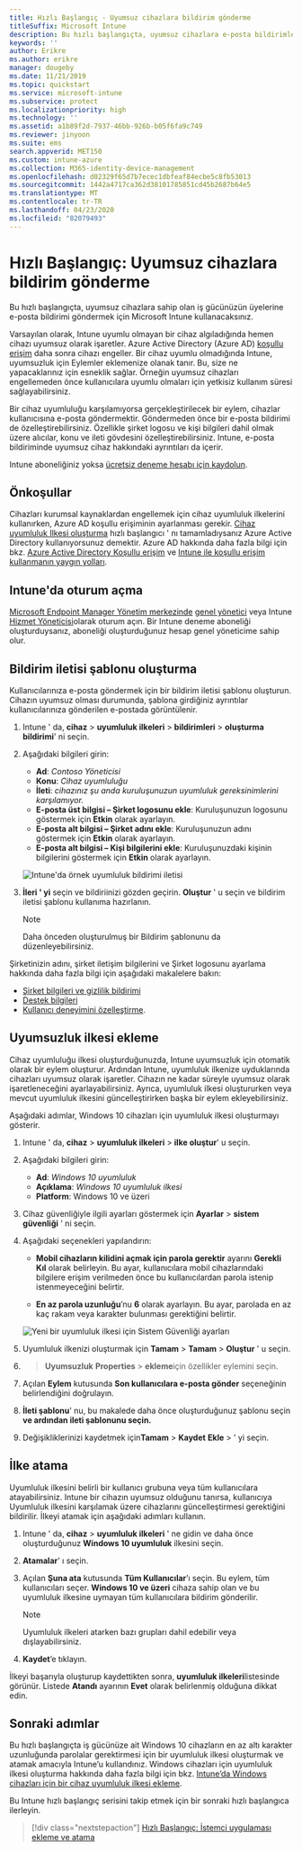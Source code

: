 ```yaml
---
title: Hızlı Başlangıç - Uyumsuz cihazlara bildirim gönderme
titleSuffix: Microsoft Intune
description: Bu hızlı başlangıçta, uyumsuz cihazlara e-posta bildirimleri göndermek için Microsoft Intune kullanırsınız.
keywords: ''
author: Erikre
ms.author: erikre
manager: dougeby
ms.date: 11/21/2019
ms.topic: quickstart
ms.service: microsoft-intune
ms.subservice: protect
ms.localizationpriority: high
ms.technology: ''
ms.assetid: a1b89f2d-7937-46bb-926b-b05f6fa9c749
ms.reviewer: jinyoon
ms.suite: ems
search.appverid: MET150
ms.custom: intune-azure
ms.collection: M365-identity-device-management
ms.openlocfilehash: d02329f65d7b7ecec1dbfeaf84ecbe5c8fb53013
ms.sourcegitcommit: 1442a4717ca362d38101785851cd45b2687b64e5
ms.translationtype: MT
ms.contentlocale: tr-TR
ms.lasthandoff: 04/23/2020
ms.locfileid: "82079493"
---
```

# <a name="quickstart-send-notifications-to-noncompliant-devices"></a>Hızlı Başlangıç: Uyumsuz cihazlara bildirim gönderme

Bu hızlı başlangıçta, uyumsuz cihazlara sahip olan iş gücünüzün üyelerine e-posta bildirimi göndermek için Microsoft Intune kullanacaksınız.

Varsayılan olarak, Intune uyumlu olmayan bir cihaz algıladığında hemen cihazı uyumsuz olarak işaretler. Azure Active Directory (Azure AD) [koşullu erişim](https://docs.microsoft.com/azure/active-directory/active-directory-conditional-access-azure-portal) daha sonra cihazı engeller. Bir cihaz uyumlu olmadığında Intune, uyumsuzluk için Eylemler eklemenize olanak tanır. Bu, size ne yapacaklarınız için esneklik sağlar. Örneğin uyumsuz cihazları engellemeden önce kullanıcılara uyumlu olmaları için yetkisiz kullanım süresi sağlayabilirsiniz.

Bir cihaz uyumluluğu karşılamıyorsa gerçekleştirilecek bir eylem, cihazlar kullanıcısına e-posta göndermektir. Göndermeden önce bir e-posta bildirimi de özelleştirebilirsiniz. Özellikle şirket logosu ve kişi bilgileri dahil olmak üzere alıcılar, konu ve ileti gövdesini özelleştirebilirsiniz. Intune, e-posta bildiriminde uyumsuz cihaz hakkındaki ayrıntıları da içerir.

Intune aboneliğiniz yoksa [ücretsiz deneme hesabı için kaydolun](../fundamentals/free-trial-sign-up.md).

## <a name="prerequisites"></a>Önkoşullar

Cihazları kurumsal kaynaklardan engellemek için cihaz uyumluluk ilkelerini kullanırken, Azure AD koşullu erişiminin ayarlanması gerekir. [Cihaz uyumluluk Ilkesi oluşturma](quickstart-set-password-length-android.md) hızlı başlangıcı ' nı tamamladıysanız Azure Active Directory kullanıyorsunuz demektir. Azure AD hakkında daha fazla bilgi için bkz. [Azure Active Directory Koşullu erişim](https://docs.microsoft.com/azure/active-directory/active-directory-conditional-access-azure-portal) ve [Intune ile koşullu erişim kullanmanın yaygın yolları](../protect/conditional-access-intune-common-ways-use.md).

## <a name="sign-in-to-intune"></a>Intune'da oturum açma

[Microsoft Endpoint Manager Yönetim merkezinde](https://go.microsoft.com/fwlink/?linkid=2109431) [genel yönetici](../fundamentals/users-add.md#types-of-administrators) veya Intune [Hizmet Yöneticisi](../fundamentals/users-add.md#types-of-administrators)olarak oturum açın. Bir Intune deneme aboneliği oluşturduysanız, aboneliği oluşturduğunuz hesap genel yöneticime sahip olur.

## <a name="create-a-notification-message-template"></a>Bildirim iletisi şablonu oluşturma

Kullanıcılarınıza e-posta göndermek için bir bildirim iletisi şablonu oluşturun. Cihazın uyumsuz olması durumunda, şablona girdiğiniz ayrıntılar kullanıcılarınıza gönderilen e-postada görüntülenir.

1. Intune ' da, **cihaz** > **uyumluluk ilkeleri** > **bildirimleri** > **oluşturma bildirimi**' ni seçin.
2. Aşağıdaki bilgileri girin:

   - **Ad**: *Contoso Yöneticisi*
   - **Konu**: *Cihaz uyumluluğu*
   - **İleti**: *cihazınız şu anda kuruluşunuzun uyumluluk gereksinimlerini karşılamıyor.*
   - **E-posta üst bilgisi – Şirket logosunu ekle**: Kuruluşunuzun logosunu göstermek için **Etkin** olarak ayarlayın.
   - **E-posta alt bilgisi – Şirket adını ekle**: Kuruluşunuzun adını göstermek için **Etkin** olarak ayarlayın.
   - **E-posta alt bilgisi – Kişi bilgilerini ekle**: Kuruluşunuzdaki kişinin bilgilerini göstermek için **Etkin** olarak ayarlayın.

   ![Intune'da örnek uyumluluk bildirimi iletisi](./media/quickstart-send-notification/quickstart-send-notification-01.png)

3. **İleri ' yi** seçin ve bildiriinizi gözden geçirin. **Oluştur** ' u seçin ve bildirim iletisi şablonu kullanıma hazırlanın.

   > [!NOTE]
   > Daha önceden oluşturulmuş bir Bildirim şablonunu da düzenleyebilirsiniz.

Şirketinizin adını, şirket iletişim bilgilerini ve Şirket logosunu ayarlama hakkında daha fazla bilgi için aşağıdaki makalelere bakın:

- [Şirket bilgileri ve gizlilik bildirimi](../apps/company-portal-app.md#configuration)
- [Destek bilgileri](../apps/company-portal-app.md#support-information)
- [Kullanıcı deneyimini özelleştirme](../apps/company-portal-app.md#customizing-the-user-experience).

## <a name="add-a-noncompliance-policy"></a>Uyumsuzluk ilkesi ekleme

Cihaz uyumluluğu ilkesi oluşturduğunuzda, Intune uyumsuzluk için otomatik olarak bir eylem oluşturur. Ardından Intune, uyumluluk ilkenize uyduklarında cihazları uyumsuz olarak işaretler. Cihazın ne kadar süreyle uyumsuz olarak işaretleneceğini ayarlayabilirsiniz. Ayrıca, uyumluluk ilkesi oluştururken veya mevcut uyumluluk ilkesini güncelleştirirken başka bir eylem ekleyebilirsiniz.

Aşağıdaki adımlar, Windows 10 cihazları için uyumluluk ilkesi oluşturmayı gösterir.

1. Intune ' da, **cihaz** > **uyumluluk ilkeleri** > **ilke oluştur**' u seçin.

2. Aşağıdaki bilgileri girin:

   - **Ad**: *Windows 10 uyumluluk*
   - **Açıklama**: *Windows 10 uyumluluk ilkesi*
   - **Platform**: Windows 10 ve üzeri

3. Cihaz güvenliğiyle ilgili ayarları göstermek için **Ayarlar** > **sistem güvenliği** ' ni seçin.

4. Aşağıdaki seçenekleri yapılandırın:

   - **Mobil cihazların kilidini açmak için parola gerektir** ayarını **Gerekli Kıl** olarak belirleyin. Bu ayar, kullanıcılara mobil cihazlarındaki bilgilere erişim verilmeden önce bu kullanıcılardan parola istenip istenmeyeceğini belirtir.

   - **En az parola uzunluğu**’nu **6** olarak ayarlayın. Bu ayar, parolada en az kaç rakam veya karakter bulunması gerektiğini belirtir.

   ![Yeni bir uyumluluk ilkesi için Sistem Güvenliği ayarları](./media/quickstart-send-notification/system-security-settings-01.png)

5. Uyumluluk ilkenizi oluşturmak için **Tamam** > **Tamam** > **Oluştur** ' u seçin.

6.  > **Uyumsuzluk** **Properties** > **ekleme**için özellikler eylemini seçin.

7. Açılan **Eylem** kutusunda **Son kullanıcılara e-posta gönder** seçeneğinin belirlendiğini doğrulayın.

8. **İleti şablonu**' nu, bu makalede daha önce oluşturduğunuz şablonu seçin **ve ardından ileti şablonunu seçin.**

9. Değişikliklerinizi kaydetmek için**Tamam** > **Kaydet** **Ekle** > ' yi seçin.

## <a name="assign-the-policy"></a>İlke atama

Uyumluluk ilkesini belirli bir kullanıcı grubuna veya tüm kullanıcılara atayabilirsiniz. Intune bir cihazın uyumsuz olduğunu tanırsa, kullanıcıya Uyumluluk ilkesini karşılamak üzere cihazlarını güncelleştirmesi gerektiğini bildirilir. İlkeyi atamak için aşağıdaki adımları kullanın.

1. Intune ' da, **cihaz** > **uyumluluk ilkeleri** ' ne gidin ve daha önce oluşturduğunuz **Windows 10 uyumluluk** ilkesini seçin.

2. **Atamalar**' ı seçin.

3. Açılan **Şuna ata** kutusunda **Tüm Kullanıcılar**’ı seçin. Bu eylem, tüm kullanıcıları seçer. **Windows 10 ve üzeri** cihaza sahip olan ve bu uyumluluk ilkesine uymayan tüm kullanıcılara bildirim gönderilir.

    > [!NOTE]
    > Uyumluluk ilkeleri atarken bazı grupları dahil edebilir veya dışlayabilirsiniz.

4. **Kaydet**’e tıklayın.

İlkeyi başarıyla oluşturup kaydettikten sonra, **uyumluluk ilkeleri**listesinde görünür. Listede **Atandı** ayarının **Evet** olarak belirlenmiş olduğuna dikkat edin.

## <a name="next-steps"></a>Sonraki adımlar

Bu hızlı başlangıçta iş gücünüze ait Windows 10 cihazların en az altı karakter uzunluğunda parolalar gerektirmesi için bir uyumluluk ilkesi oluşturmak ve atamak amacıyla Intune’u kullandınız. Windows cihazları için uyumluluk ilkesi oluşturma hakkında daha fazla bilgi için bkz. [Intune’da Windows cihazları için bir cihaz uyumluluk ilkesi ekleme](compliance-policy-create-windows.md).

Bu Intune hızlı başlangıç serisini takip etmek için bir sonraki hızlı başlangıca ilerleyin.

> [!div class="nextstepaction"]
> [Hızlı Başlangıç: İstemci uygulaması ekleme ve atama](../apps/quickstart-add-assign-app.md)
